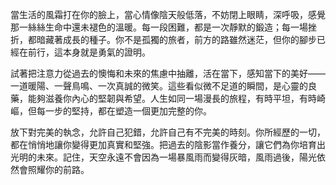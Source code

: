 當生活的風霜打在你的臉上，當心情像陰天般低落，不妨閉上眼睛，深呼吸，感覺那一絲絲生命中還未褪色的溫暖。每一段困難，都是一次靜默的鍛造；每一場挫折，都暗藏著成長的種子。你不是孤獨的旅者，前方的路雖然迷茫，但你的腳步已經在前行，這本身就是勇氣的證明。

試著把注意力從過去的懊悔和未來的焦慮中抽離，活在當下，感知當下的美好——一道暖陽、一聲鳥鳴、一次真誠的微笑。這些看似微不足道的瞬間，是心靈的良藥，能夠滋養你內心的堅韌與希望。人生如同一場漫長的旅程，有時平坦，有時崎嶇，但每一步的堅持，都在塑造一個更加完整的你。

放下對完美的執念，允許自己犯錯，允許自己有不完美的時刻。你所經歷的一切，都在悄悄地讓你變得更加真實和堅強。把過去的陰影當作養分，讓它們為你培育出光明的未來。記住，天空永遠不會因為一場暴風雨而變得灰暗，風雨過後，陽光依然會照耀你的前路。